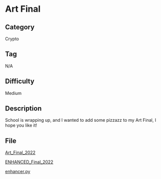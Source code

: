 # Art Final

## Category

Crypto

## Tag

N/A

## Difficulty

Medium

## Description

School is wrapping up, and I wanted to add some pizzazz to my Art Final, I hope you like it!

## File

[Art_Final_2022](Art_Final_2022.png)

[ENHANCED_Final_2022](ENHANCED_Final_2022.png)

[enhancer.py](enhancer.py)